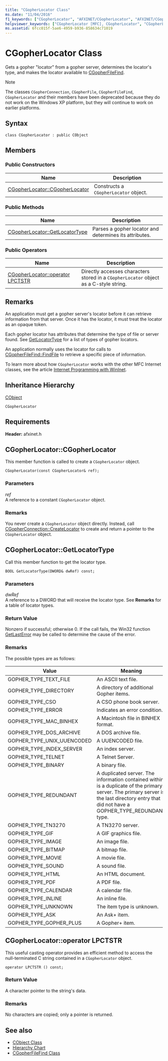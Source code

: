 ```yaml
---
title: "CGopherLocator Class"
ms.date: "11/04/2016"
f1_keywords: ["CGopherLocator", "AFXINET/CGopherLocator", "AFXINET/CGopherLocator::CGopherLocator", "AFXINET/CGopherLocator::GetLocatorType"]
helpviewer_keywords: ["CGopherLocator [MFC], CGopherLocator", "CGopherLocator [MFC], GetLocatorType"]
ms.assetid: 6fcc015f-5ae6-4959-b936-858634c71019
---
```

# CGopherLocator Class

Gets a gopher "locator" from a gopher server, determines the locator's type, and makes the locator available to [CGopherFileFind](../../mfc/reference/cgopherfilefind-class.md).

> [!NOTE]
>  The classes `CGopherConnection`, `CGopherFile`, `CGopherFileFind`, `CGopherLocator` and their members have been deprecated because they do not work on the Windows XP platform, but they will continue to work on earlier platforms.

## Syntax

```
class CGopherLocator : public CObject
```

## Members

### Public Constructors

|Name|Description|
|----------|-----------------|
|[CGopherLocator::CGopherLocator](#cgopherlocator)|Constructs a `CGopherLocator` object.|

### Public Methods

|Name|Description|
|----------|-----------------|
|[CGopherLocator::GetLocatorType](#getlocatortype)|Parses a gopher locator and determines its attributes.|

### Public Operators

|Name|Description|
|----------|-----------------|
|[CGopherLocator::operator LPCTSTR](#operator_lpctstr)|Directly accesses characters stored in a `CGopherLocator` object as a C-style string.|

## Remarks

An application must get a gopher server's locator before it can retrieve information from that server. Once it has the locator, it must treat the locator as an opaque token.

Each gopher locator has attributes that determine the type of file or server found. See [GetLocatorType](#getlocatortype) for a list of types of gopher locators.

An application normally uses the locator for calls to [CGopherFileFind::FindFile](../../mfc/reference/cgopherfilefind-class.md#findfile) to retrieve a specific piece of information.

To learn more about how `CGopherLocator` works with the other MFC Internet classes, see the article [Internet Programming with WinInet](../../mfc/win32-internet-extensions-wininet.md).

## Inheritance Hierarchy

[CObject](../../mfc/reference/cobject-class.md)

`CGopherLocator`

## Requirements

**Header:** afxinet.h

##  <a name="cgopherlocator"></a>  CGopherLocator::CGopherLocator

This member function is called to create a `CGopherLocator` object.

```
CGopherLocator(const CGopherLocator& ref);
```

### Parameters

*ref*<br/>
A reference to a constant `CGopherLocator` object.

### Remarks

You never create a `CGopherLocator` object directly. Instead, call [CGopherConnection::CreateLocator](../../mfc/reference/cgopherconnection-class.md#createlocator) to create and return a pointer to the `CGopherLocator` object.

##  <a name="getlocatortype"></a>  CGopherLocator::GetLocatorType

Call this member function to get the locator type.

```
BOOL GetLocatorType(DWORD& dwRef) const;
```

### Parameters

*dwRef*<br/>
A reference to a DWORD that will receive the locator type. See **Remarks** for a table of locator types.

### Return Value

Nonzero if successful; otherwise 0. If the call fails, the Win32 function [GetLastError](https://msdn.microsoft.com/library/windows/desktop/ms679360) may be called to determine the cause of the error.

### Remarks

The possible types are as follows:

|Value|Meaning|
|-----------|-------------|
|GOPHER_TYPE_TEXT_FILE|An ASCII text file.|
|GOPHER_TYPE_DIRECTORY|A directory of additional Gopher items.|
|GOPHER_TYPE_CSO|A CSO phone book server.|
|GOPHER_TYPE_ERROR|Indicates an error condition.|
|GOPHER_TYPE_MAC_BINHEX|A Macintosh file in BINHEX format.|
|GOPHER_TYPE_DOS_ARCHIVE|A DOS archive file.|
|GOPHER_TYPE_UNIX_UUENCODED|A UUENCODED file.|
|GOPHER_TYPE_INDEX_SERVER|An index server.|
|GOPHER_TYPE_TELNET|A Telnet Server.|
|GOPHER_TYPE_BINARY|A binary file.|
|GOPHER_TYPE_REDUNDANT|A duplicated server. The information contained within is a duplicate of the primary server. The primary server is the last directory entry that did not have a GOPHER_TYPE_REDUNDANT type.|
|GOPHER_TYPE_TN3270|A TN3270 server.|
|GOPHER_TYPE_GIF|A GIF graphics file.|
|GOPHER_TYPE_IMAGE|An image file.|
|GOPHER_TYPE_BITMAP|A bitmap file.|
|GOPHER_TYPE_MOVIE|A movie file.|
|GOPHER_TYPE_SOUND|A sound file.|
|GOPHER_TYPE_HTML|An HTML document.|
|GOPHER_TYPE_PDF|A PDF file.|
|GOPHER_TYPE_CALENDAR|A calendar file.|
|GOPHER_TYPE_INLINE|An inline file.|
|GOPHER_TYPE_UNKNOWN|The item type is unknown.|
|GOPHER_TYPE_ASK|An Ask+ item.|
|GOPHER_TYPE_GOPHER_PLUS|A Gopher+ item.|

##  <a name="operator_lpctstr"></a>  CGopherLocator::operator LPCTSTR

This useful casting operator provides an efficient method to access the null-terminated C string contained in a `CGopherLocator` object.

```
operator LPCTSTR () const;
```

### Return Value

A character pointer to the string's data.

### Remarks

No characters are copied; only a pointer is returned.

## See also

- [CObject Class](../../mfc/reference/cobject-class.md)
- [Hierarchy Chart](../../mfc/hierarchy-chart.md)
- [CGopherFileFind Class](../../mfc/reference/cgopherfilefind-class.md)
